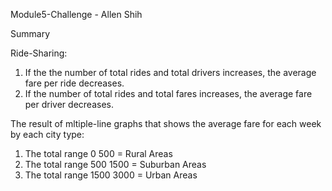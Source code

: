  Module5-Challenge - Allen Shih

 Summary

 Ride-Sharing:
 1. If the the number of total rides and total drivers increases, the average fare per ride decreases.
 2. If the number of total rides and total fares increases, the average fare per driver decreases.


 The result of mltiple-line graphs that shows the average fare for each week by each city type:
 1. The total range $0~$500 = Rural Areas
 2. The total range $500~$1500 = Suburban Areas
 3. The total range $1500~$3000 = Urban Areas